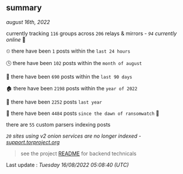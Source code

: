 
## summary
_august 16th, 2022_

currently tracking `116` groups across `206` relays & mirrors - _`94` currently online_ 📡

⏲ there have been `1` posts within the `last 24 hours`

🕓 there have been `102` posts within the `month of august`

📅 there have been `690` posts within the `last 90 days`

🏚 there have been `2198` posts within the `year of 2022`

🚀 there have been `2252` posts `last year`

🦕 there have been `4484` posts `since the dawn of ransomwatch` 🐣

there are `55` custom parsers indexing posts

_`20` sites using v2 onion services are no longer indexed - [support.torproject.org](https://support.torproject.org/onionservices/v2-deprecation/)_

> see the project [README](https://github.com/jmousqueton/ransomwatch#readme) for backend technicals



Last update : _Tuesday 16/08/2022 05:08:40 (UTC)_


